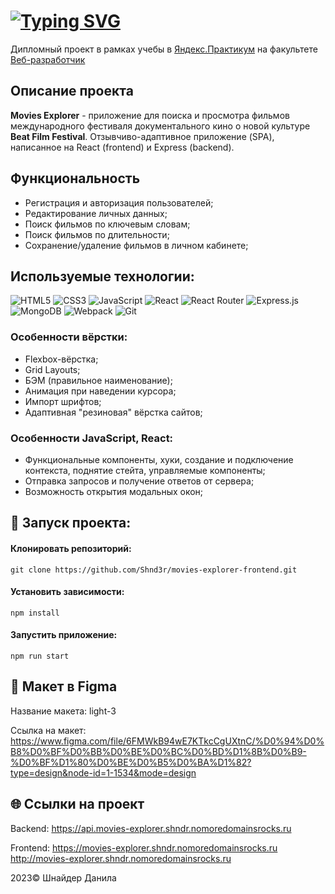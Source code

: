 # [![Typing SVG](https://readme-typing-svg.demolab.com?font=Fira+Code&size=30&pause=1000&random=false&width=500&lines=Movies-explorer.+Frontend)](https://git.io/typing-svg)
Дипломный проект в рамках учебы в [Яндекс.Практикум](https://practicum.yandex.ru/) на факультете [Веб-разработчик](https://practicum.yandex.ru/web/)

## Описание проекта
**Movies Explorer** - приложение для поиска и просмотра фильмов международного фестиваля документального кино о новой культуре **Beat Film Festival**. Отзывчиво-адаптивное приложение (SPA), написанное на React (frontend) и Express (backend).

## Функциональность
* Регистрация и авторизация пользователей;
* Редактирование личных данных;
* Поиск фильмов по ключевым словам;
* Поиск фильмов по длительности;
* Сохранение/удаление фильмов в личном кабинете;

## Используемые технологии:
![HTML5](https://img.shields.io/badge/html5-%23E34F26.svg?style=for-the-badge&logo=html5&logoColor=white) 
![CSS3](https://img.shields.io/badge/css3-%231572B6.svg?style=for-the-badge&logo=css3&logoColor=white)
![JavaScript](https://img.shields.io/badge/javascript-%23323330.svg?style=for-the-badge&logo=javascript&logoColor=%23F7DF1E)
![React](https://img.shields.io/badge/react-%2320232a.svg?style=for-the-badge&logo=react&logoColor=%2361DAFB)
![React Router](https://img.shields.io/badge/React_Router-CA4245?style=for-the-badge&logo=react-router&logoColor=white)
![Express.js](https://img.shields.io/badge/express.js-%23404d59.svg?style=for-the-badge&logo=express&logoColor=%2361DAFB)
![MongoDB](https://img.shields.io/badge/MongoDB-%234ea94b.svg?style=for-the-badge&logo=mongodb&logoColor=white)
![Webpack](https://img.shields.io/badge/webpack-%238DD6F9.svg?style=for-the-badge&logo=webpack&logoColor=black)
![Git](https://img.shields.io/badge/git-%23F05033.svg?style=for-the-badge&logo=git&logoColor=white)

### Особенности вёрстки:
* Flexbox-вёрстка;
* Grid Layouts;
* БЭМ (правильное наименование);
* Анимация при наведении курсора;
* Импорт шрифтов;
* Адаптивная "резиновая" вёрстка сайтов;

### Особенности JavaScript, React:
* Функциональные компоненты, хуки, создание и подключение контекста, поднятие стейта, управляемые компоненты;
* Отправка запросов и получение ответов от сервера;
* Возможность открытия модальных окон;

## 🚀 Запуск проекта:

#### Клонировать репозиторий:
```
git clone https://github.com/Shnd3r/movies-explorer-frontend.git
```
#### Установить зависимости:

```
npm install
```
#### Запустить приложение:

```
npm run start
```

## 🎨 Макет в Figma
Название макета: light-3

Ссылка на макет: https://www.figma.com/file/6FMWkB94wE7KTkcCgUXtnC/%D0%94%D0%B8%D0%BF%D0%BB%D0%BE%D0%BC%D0%BD%D1%8B%D0%B9-%D0%BF%D1%80%D0%BE%D0%B5%D0%BA%D1%82?type=design&node-id=1-1534&mode=design

## 🌐 Ссылки на проект
Backend: https://api.movies-explorer.shndr.nomoredomainsrocks.ru

Frontend: 
https://movies-explorer.shndr.nomoredomainsrocks.ru 
http://movies-explorer.shndr.nomoredomainsrocks.ru


2023© Шнайдер Данила


